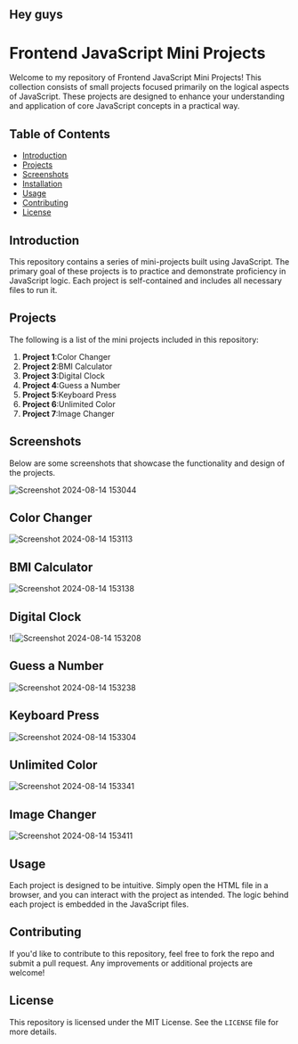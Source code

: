 
## Hey guys
# Frontend JavaScript Mini Projects

Welcome to my repository of Frontend JavaScript Mini Projects! This collection consists of small projects focused primarily on the logical aspects of JavaScript. These projects are designed to enhance your understanding and application of core JavaScript concepts in a practical way.

## Table of Contents

- [Introduction](#introduction)
- [Projects](#projects)
- [Screenshots](#screenshots)
- [Installation](#installation)
- [Usage](#usage)
- [Contributing](#contributing)
- [License](#license)

## Introduction

This repository contains a series of mini-projects built using JavaScript. The primary goal of these projects is to practice and demonstrate proficiency in JavaScript logic. Each project is self-contained and includes all necessary files to run it.

## Projects

The following is a list of the mini projects included in this repository:

1. **Project 1**:Color Changer
2. **Project 2**:BMI Calculator
3. **Project 3**:Digital Clock
4. **Project 4**:Guess a Number
5. **Project 5**:Keyboard Press
6. **Project 6**:Unlimited Color
7. **Project 7**:Image Changer


## Screenshots

Below are some screenshots that showcase the functionality and design of the projects.



![Screenshot 2024-08-14 153044](https://github.com/user-attachments/assets/7933412d-1379-46e7-828d-d61c0f938393)


## Color Changer

![Screenshot 2024-08-14 153113](https://github.com/user-attachments/assets/2df4bf90-2960-4884-aaff-a55d35a49226)

## BMI Calculator

![Screenshot 2024-08-14 153138](https://github.com/user-attachments/assets/baebb353-5354-481a-8c79-bba992f5cd7b)

## Digital Clock

![![Screenshot 2024-08-14 153208](https://github.com/user-attachments/assets/e49e8325-a3fd-4317-bd55-3ff2cbbd2846)

## Guess a Number


![Screenshot 2024-08-14 153238](https://github.com/user-attachments/assets/daec4e75-c246-4728-9fee-7fc41697a987)

## Keyboard Press
![Screenshot 2024-08-14 153304](https://github.com/user-attachments/assets/b28cf6e6-8fd4-485b-b4bc-19533d42405c)

## Unlimited Color
![Screenshot 2024-08-14 153341](https://github.com/user-attachments/assets/471974b9-eabd-4d47-83bd-128684e8a000)

## Image Changer

![Screenshot 2024-08-14 153411](https://github.com/user-attachments/assets/1d2d252e-9faf-4582-9135-5e9093ea011e)



## Usage

Each project is designed to be intuitive. Simply open the HTML file in a browser, and you can interact with the project as intended. The logic behind each project is embedded in the JavaScript files.

## Contributing

If you'd like to contribute to this repository, feel free to fork the repo and submit a pull request. Any improvements or additional projects are welcome!

## License

This repository is licensed under the MIT License. See the `LICENSE` file for more details.

